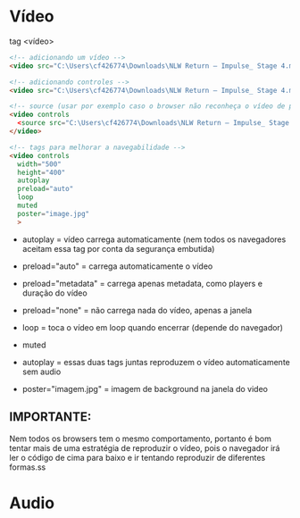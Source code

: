 # Vídeo

tag <vídeo>

```html
<!-- adicionando um vídeo -->
<video src="C:\Users\cf426774\Downloads\NLW Return – Impulse_ Stage 4.mp4"></video>

<!-- adicionando controles -->
<video src="C:\Users\cf426774\Downloads\NLW Return – Impulse_ Stage 4.mp4" controls></video>

<!-- source (usar por exemplo caso o browser não reconheça o vídeo de primeira, se este estiver hospedado internamente) -->
<video controls
  <source src="C:\Users\cf426774\Downloads\NLW Return – Impulse_ Stage 4.mp4" type="video/mp4"> 
</video>

<!-- tags para melhorar a navegabilidade -->
<video controls 
  width="500"
  height="400"
  autoplay
  preload="auto"
  loop
  muted
  poster="image.jpg"
  >
```
- autoplay = vídeo carrega automaticamente (nem todos os navegadores aceitam essa tag por conta da segurança embutida)

- preload="auto" = carrega automaticamente o vídeo
  
- preload="metadata" = carrega apenas metadata, como players e duração do vídeo

- preload="none" = não carrega nada do vídeo, apenas a janela

- loop = toca o vídeo em loop quando encerrar (depende do navegador)

- muted
- autoplay = essas duas tags juntas reproduzem o  vídeo automaticamente sem audio

- poster="imagem.jpg" = imagem de background na janela do video


## IMPORTANTE:
Nem todos os browsers tem o mesmo comportamento, portanto é bom tentar mais de uma estratégia de reproduzir o vídeo, pois o navegador irá ler o código de cima para baixo e ir tentando reproduzir de diferentes formas.ss

# Audio

<audio>

O audio tem o mesmo comportamento e comandos que o vídeo. 


# Inframe

INLINE FRAME ELEMENT - Elemento que tratá conteúdos externos

É possível incorporar diversos tipos de conteúdos, como audio, vídeo, mapas, etc.

Quando se deseja adicionar um vídeo do youtube, por exemplo, basta:
- abrir o vídeo;
- Ir em "compartilhar"
- Ir em "incorporar" ou "embed"
- copiar o link e adicionar no código, como exemplo abaixo, que irá vir com controles sugeridos do próprio Youtube.

```html
<iframe 
  width="560" 
  height="315" 
  src="https://www.youtube.com/embed/X2mOfqeAH7c?start=146" 
  title="2021 em uma música" 
  frameborder="0" 
  allow="accelerometer; autoplay; clipboard-write; encrypted-media; gyroscope; picture-in-picture" 
  allowfullscreen>
</iframe>
```
- title: importante para acessibilidade
- frameborder: define a borda para o conteúdo
- allow: define as permissões do conteúdo
- allowfullscreen: permite tela cheia

# Imagens

site referencia para imagens livres de direitos autorais: source.unsplash.com

<img>

- src: tag que procura a imagem (link)

- alt: caso a imagem não for encontrada, usa-se uma alternativa, pode conter um texto para auxiliar a explicar o que era aquela imagem.

- title: texto sobre a imagem quando se descansa o mouse encima da mesma.

- width: largura
- height: altura
IMPORTANTE: caso não se saiba a proporção da imagem, colocar apenas uma medida (altura ou largura) para que não se tenha uma imagem esticada.

- adicionando link: através da tag <a>.

Exemplo de codigo:

````html
<a href="https://google.com.br">
  <img 
    src="https://source.unsplash.com/random" alt="Imagem não encontrada"
    title="Imagem qualquer"
    width="800px"
    >
</a>
````

## Criando títulos ou legendas visíveis nas imagens

Há a possibilidade de deixar textos visíveis ás imagens adicionadas, sendo em formato de texto explicativo ou até mesmo para legendas, onde a intenção é dar o crédito da imagem.

<figure>

Exemplo:

```html

  <figure>
    <img 
    src="https://source.unsplash.com/random" alt="Imagem não encontrada"
    title="Imagem qualquer"
    width="800px"
    >
    <figcaption>Legenda da imagem</figcaption>
  </figure>
```

<Figcaption> é usado para identificar que a legenda é referente àquela imagem em específico quando se há diversas imagens. Caso haja somente uma imagem, pode-se usar a tag <p>

# SVG

SVG - Scalable Vector Graphics <svg>

É uma marcação, estilo html, mas não é para textos e sim para criação de imagens.

- Imagem rasterizadas: fotografias, imagens prontas
- Imagens vetorizadas: imagens criadas que possuem um código (por exemplo as imagens criadas com FIGMA ou CANVAS)

Benefícios imagem vetorizada (SVG)
- Mais leve
- Mais detalhada (melhor qualidade)
- Maior acessibilidade e SEO - Search Engine Optimization (otimização de mecanismos de busca)
- Pode ser editada via CSS ou atributos

Desvantagens imagem vetorizada (SVG)
- Pode ser mais complicado de trabalhar
- Quanto mais complexa a imagem, mais trabalho para o navegador
- Navegadores mais antigos não possuem suporte para essa tag

OBS: Para fotografias, prefira imagens rasterizadas (.jpg, .jpeg, .png)

Exemplo de svg:

````html
<svg width="200" height="200">
    <circle cx="100" cy="100" r="80" stroke="red"
    stroke-width="6" fill="blue"
    />
</svg>

<svg width="300" height="300">
    <rect
    stroke="blue"
    stroke-width="4"
    width="100%"
    height="100%"
    fill="green" />
</svg>
````

Para não deixarmos o svg no código, podemos criar um arquivo.svg



 